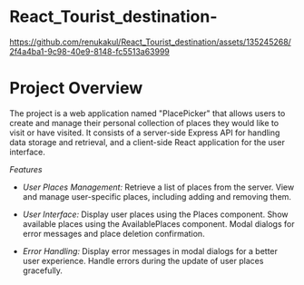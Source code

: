 # React_Tourist_destination-

https://github.com/renukakul/React_Tourist_destination/assets/135245268/2f4a4ba1-9c98-40e9-8148-fc5513a63999

# Project Overview
The project is a web application named "PlacePicker" that allows users to create and manage their personal collection of places they would like to visit or have visited. It consists of a server-side Express API for handling data storage and retrieval, and a client-side React application for the user interface.

*Features*

- *User Places Management:*
  Retrieve a list of places from the server.
  View and manage user-specific places, including adding and removing them.

- *User Interface:*
  Display user places using the Places component.
  Show available places using the AvailablePlaces component.
  Modal dialogs for error messages and place deletion confirmation.

- *Error Handling:*
  Display error messages in modal dialogs for a better user experience.
  Handle errors during the update of user places gracefully.
